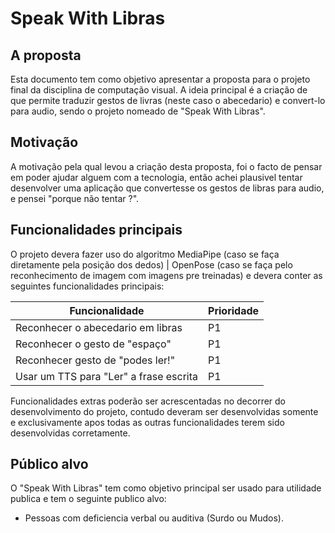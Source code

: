 # Speak With Libras

## A proposta 
Esta documento tem como objetivo apresentar a proposta para o projeto final da disciplina de computação visual. A ideia principal é a criação de que permite traduzir gestos de livras (neste caso o abecedario) e convert-lo para audio, sendo o projeto nomeado de "Speak With Libras". 

## Motivação 
A motivação pela qual levou a criação desta proposta, foi o facto de pensar em poder ajudar alguem com a tecnologia, então achei plausivel tentar desenvolver uma aplicação que convertesse os gestos de libras para audio, e pensei "porque não tentar ?".   

## Funcionalidades principais 
O projeto devera fazer uso do algoritmo MediaPipe (caso se faça diretamente pela posição dos dedos) | OpenPose (caso se faça pelo reconhecimento de imagem com imagens pre treinadas) e devera conter as seguintes funcionalidades principais: 

| Funcionalidade                         | Prioridade |
| -------------------------------------- | ---------- |
| Reconhecer o abecedario em libras      | P1         |
| Reconhecer o gesto de "espaço"         | P1         |
| Reconhecer gesto de "podes ler!"       | P1         |
| Usar um TTS para "Ler" a frase escrita | P1         |

Funcionalidades extras poderão ser acrescentadas no decorrer do desenvolvimento do projeto, contudo deveram ser desenvolvidas somente e exclusivamente apos todas as outras funcionalidades terem sido desenvolvidas corretamente. 

## Público alvo 
O "Speak With Libras" tem como objetivo principal ser usado para utilidade publica e tem o seguinte publico alvo: 
- Pessoas com deficiencia verbal ou auditiva (Surdo ou Mudos).
